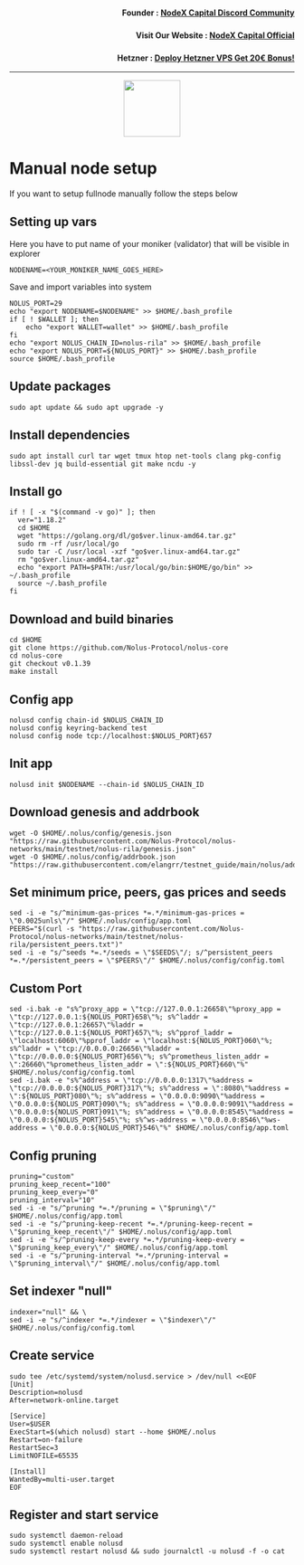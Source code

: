 <h3><p style="font-size:14px" align="right">Founder :
<a href="https://discord.gg/nodexcapital" target="_blank">NodeX Capital Discord Community</a></p></h3>
<h3><p style="font-size:14px" align="right">Visit Our Website :
<a href="https://discord.gg/nodexcapital" target="_blank">NodeX Capital Official</a></p></h3>
<h3><p style="font-size:14px" align="right">Hetzner :
<a href="https://hetzner.cloud/?ref=bMTVi7dcwSgA" target="_blank">Deploy Hetzner VPS Get 20€ Bonus!</a></h3>
<hr>

<p align="center">
  <img height="100" height="auto" src="https://user-images.githubusercontent.com/34649601/207593974-32d7cb69-eca9-4096-bc96-246fe7038c88.png">
</p>

# Manual node setup
If you want to setup fullnode manually follow the steps below

## Setting up vars
Here you have to put name of your moniker (validator) that will be visible in explorer
```
NODENAME=<YOUR_MONIKER_NAME_GOES_HERE>
```

Save and import variables into system
```
NOLUS_PORT=29
echo "export NODENAME=$NODENAME" >> $HOME/.bash_profile
if [ ! $WALLET ]; then
	echo "export WALLET=wallet" >> $HOME/.bash_profile
fi
echo "export NOLUS_CHAIN_ID=nolus-rila" >> $HOME/.bash_profile
echo "export NOLUS_PORT=${NOLUS_PORT}" >> $HOME/.bash_profile
source $HOME/.bash_profile
```

## Update packages
```
sudo apt update && sudo apt upgrade -y
```

## Install dependencies
```
sudo apt install curl tar wget tmux htop net-tools clang pkg-config libssl-dev jq build-essential git make ncdu -y
```

## Install go
```
if ! [ -x "$(command -v go)" ]; then
  ver="1.18.2"
  cd $HOME
  wget "https://golang.org/dl/go$ver.linux-amd64.tar.gz"
  sudo rm -rf /usr/local/go
  sudo tar -C /usr/local -xzf "go$ver.linux-amd64.tar.gz"
  rm "go$ver.linux-amd64.tar.gz"
  echo "export PATH=$PATH:/usr/local/go/bin:$HOME/go/bin" >> ~/.bash_profile
  source ~/.bash_profile
fi
```

## Download and build binaries
```
cd $HOME
git clone https://github.com/Nolus-Protocol/nolus-core
cd nolus-core
git checkout v0.1.39
make install
```

## Config app
```
nolusd config chain-id $NOLUS_CHAIN_ID
nolusd config keyring-backend test
nolusd config node tcp://localhost:$NOLUS_PORT}657
```

## Init app
```
nolusd init $NODENAME --chain-id $NOLUS_CHAIN_ID
```

## Download genesis and addrbook
```
wget -O $HOME/.nolus/config/genesis.json "https://raw.githubusercontent.com/Nolus-Protocol/nolus-networks/main/testnet/nolus-rila/genesis.json"
wget -O $HOME/.nolus/config/addrbook.json "https://raw.githubusercontent.com/elangrr/testnet_guide/main/nolus/addrbook.json"
```

## Set minimum price, peers, gas prices and seeds
```
sed -i -e "s/^minimum-gas-prices *=.*/minimum-gas-prices = \"0.0025unls\"/" $HOME/.nolus/config/app.toml
PEERS="$(curl -s "https://raw.githubusercontent.com/Nolus-Protocol/nolus-networks/main/testnet/nolus-rila/persistent_peers.txt")"
sed -i -e "s/^seeds *=.*/seeds = \"$SEEDS\"/; s/^persistent_peers *=.*/persistent_peers = \"$PEERS\"/" $HOME/.nolus/config/config.toml
```
## Custom Port
```
sed -i.bak -e "s%^proxy_app = \"tcp://127.0.0.1:26658\"%proxy_app = \"tcp://127.0.0.1:${NOLUS_PORT}658\"%; s%^laddr = \"tcp://127.0.0.1:26657\"%laddr = \"tcp://127.0.0.1:${NOLUS_PORT}657\"%; s%^pprof_laddr = \"localhost:6060\"%pprof_laddr = \"localhost:${NOLUS_PORT}060\"%; s%^laddr = \"tcp://0.0.0.0:26656\"%laddr = \"tcp://0.0.0.0:${NOLUS_PORT}656\"%; s%^prometheus_listen_addr = \":26660\"%prometheus_listen_addr = \":${NOLUS_PORT}660\"%" $HOME/.nolus/config/config.toml
sed -i.bak -e "s%^address = \"tcp://0.0.0.0:1317\"%address = \"tcp://0.0.0.0:${NOLUS_PORT}317\"%; s%^address = \":8080\"%address = \":${NOLUS_PORT}080\"%; s%^address = \"0.0.0.0:9090\"%address = \"0.0.0.0:${NOLUS_PORT}090\"%; s%^address = \"0.0.0.0:9091\"%address = \"0.0.0.0:${NOLUS_PORT}091\"%; s%^address = \"0.0.0.0:8545\"%address = \"0.0.0.0:${NOLUS_PORT}545\"%; s%^ws-address = \"0.0.0.0:8546\"%ws-address = \"0.0.0.0:${NOLUS_PORT}546\"%" $HOME/.nolus/config/app.toml
```

## Config pruning
```
pruning="custom"
pruning_keep_recent="100"
pruning_keep_every="0"
pruning_interval="10"
sed -i -e "s/^pruning *=.*/pruning = \"$pruning\"/" $HOME/.nolus/config/app.toml
sed -i -e "s/^pruning-keep-recent *=.*/pruning-keep-recent = \"$pruning_keep_recent\"/" $HOME/.nolus/config/app.toml
sed -i -e "s/^pruning-keep-every *=.*/pruning-keep-every = \"$pruning_keep_every\"/" $HOME/.nolus/config/app.toml
sed -i -e "s/^pruning-interval *=.*/pruning-interval = \"$pruning_interval\"/" $HOME/.nolus/config/app.toml
```

## Set indexer "null"
```
indexer="null" && \
sed -i -e "s/^indexer *=.*/indexer = \"$indexer\"/" $HOME/.nolus/config/config.toml
```

## Create service
```
sudo tee /etc/systemd/system/nolusd.service > /dev/null <<EOF
[Unit]
Description=nolusd
After=network-online.target

[Service]
User=$USER
ExecStart=$(which nolusd) start --home $HOME/.nolus
Restart=on-failure
RestartSec=3
LimitNOFILE=65535

[Install]
WantedBy=multi-user.target
EOF
```

## Register and start service
```
sudo systemctl daemon-reload
sudo systemctl enable nolusd
sudo systemctl restart nolusd && sudo journalctl -u nolusd -f -o cat
```
